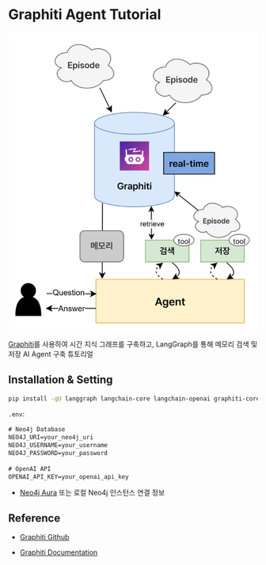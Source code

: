 # Graphiti Agent Tutorial

![Graphiti Agent](./graphiti_agent.png)

[Graphiti](https://github.com/getzep/graphiti)를 사용하여 시간 지식 그래프를 구축하고, LangGraph를 통해 메모리 검색 및 저장 AI Agent 구축 튜토리얼


## Installation & Setting

```bash
pip install -qU langgraph langchain-core langchain-openai graphiti-core python-dotenv
```


`.env`:

```env
# Neo4j Database
NEO4J_URI=your_neo4j_uri
NEO4J_USERNAME=your_username
NEO4J_PASSWORD=your_password

# OpenAI API
OPENAI_API_KEY=your_openai_api_key
```

- [Neo4j Aura](https://neo4j.com/cloud/aura/) 또는 로컬 Neo4j 인스턴스 연결 정보


## Reference

- [Graphiti Github](https://github.com/getzep/graphiti)

- [Graphiti Documentation](https://help.getzep.com/graphiti/getting-started/welcome)
